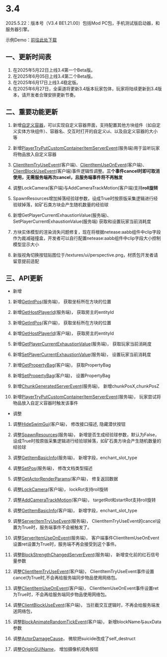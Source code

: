 # 3.4
2025.5.22：版本号（V3.4 BE1.21.00）包括Mod PC包，手机测试版启动器，和服务器引擎。

示例Demo：<a href="../../../mcguide/20-玩法开发/13-模组SDK编程/60-Demo示例.html" rel="noopenner">前往此处下载</a>

## 一、更新时间表

1. 在2025年5月22日上线3.4第一个Beta版。
2. 在2025年6月05日上线3.4第二个Beta版。
3. 在2025年6月17日上线3.4稳定版。
4. 在2025年6月27日，全渠道将更新3.4版本玩家包体，玩家将陆续更新到3.4版本，请开发者合理安排更新节奏。

## 二、重要功能更新

1. 新增<a href="../../../mcguide/20-玩法开发/15-自定义游戏内容/2-自定义方块/3-特殊方块/11-自定义容器.html" rel="noopenner">自定义容器</a>，可以实现自定义容器界面，支持配置其他方块组件（如自定义实体方块组件）、容器名、交互时打开的自定义ui、以及自定义容器的大小等

2. 新增[PlayerTryPutCustomContainerItemServerEvent](../事件/物品.md#playertryputcustomcontaineritemserverevent)(服务端)用于监听玩家将物品放入自定义容器

3. [ClientItemTryUseEvent](../事件/物品.md#clientitemtryuseevent)(客户端)、[ClientItemUseOnEvent](../事件/物品.md#clientitemuseonevent)(客户端)、[ClientBlockUseEvent](../事件/方块.md#clientblockuseevent)(客户端)事件逻辑性调整。**三个事件cancel时即可取消使用，无需服务端再次cancel，且服务端事件将不再触发**

4. 调整LockCamera(客户端)与AddCameraTrackMotion(客户端)支持**roll旋转**

5. SpawnResources增加掉落经验球参数，设成True时按原版采集逻辑进行经验球掉落，如矿石类方块会产生随机数量的经验球

6. 新增GetPlayerCurrentExhaustionValue(服务端)、SetPlayerCurrentExhaustionValue(服务端) 获取和设置玩家当前消耗度

7. 方块实体模型的渲染消失问题修复，现在将根据netease:aabb组件中clip字段作为裁减碰撞盒，开发者可以自行配置netease:aabb组件中clip字段大小控制模型显示大小

8. 新版视角切换按钮贴图位于/textures/ui/perspective.png，材质包开发者请留意提前适配




## 三、API更新

- 新增

1. 新增[GetIntPos](../接口/通用/数学.md#getintpos)(服务端)， 获取坐标所在方块的位置<!--by lrz-->

1. 新增[GetHostPlayerId](../接口/通用/工具.md#gethostplayerid)(服务端)， 获取房主的entityId<!--by lrz-->

1. 新增[GetIntPos](../接口/通用/数学.md#getintpos)(客户端)， 获取坐标所在方块的位置<!--by lrz-->

1. 新增[GetHostPlayerId](../接口/通用/工具.md#gethostplayerid)(客户端)， 获取房主的entityId<!--by lrz-->

1. 新增[GetPlayerCurrentExhaustionValue](../接口/玩家/属性.md#getplayercurrentexhaustionvalue)(服务端)， 获取玩家当前消耗度<!--by qiuyukun-->

1. 新增[SetPlayerCurrentExhaustionValue](../接口/玩家/属性.md#setplayercurrentexhaustionvalue)(服务端)， 设置玩家当前消耗度<!--by qiuyukun-->

1. 新增[GetPropertyBag](../接口/自定义UI/UI控件.md#getpropertybag)(客户端)， 获取PropertyBag<!--by qiuyukun-->

1. 新增[SetPropertyBag](../接口/自定义UI/UI控件.md#setpropertybag)(客户端)， 设置PropertyBag<!--by qiuyukun-->

1. 新增[ChunkGeneratedServerEvent](../事件/世界.md#chunkgeneratedserverevent)(服务端)， 新增chunkPosX,chunkPosZ<!--by qiuyukun-->

1. 新增[PlayerTryPutCustomContainerItemServerEvent](../事件/物品.md#playertryputcustomcontaineritemserverevent)(服务端)， 玩家尝试将物品放入自定义容器时触发该事件<!--by lidi-->

- 调整

1. 调整[HideSwimGui](../接口/原生UI.md#hideswimgui)(客户端)， 修改接口描述, 隐藏潜伏按钮<!--by jiaoshe-->

1. 调整[SpawnResources](../接口/世界/实体管理.md#spawnresources)(服务端)， 新增是否生成经验球参数，默认为False，设成True时按原版采集逻辑进行经验球掉落，如矿石类方块会产生随机数量的经验球<!--by xgb-->

1. 调整[GetItemBasicInfo](../接口/物品.md#getitembasicinfo)(服务端)， 新增字段，enchant_slot_type<!--by qiuyukun-->

1. 调整[SetPos](../接口/实体/属性.md#setpos)(服务端)， 修改文档类型描述<!--by bailei-->

1. 调整[GetActorRenderParams](../接口/实体/渲染.md#getactorrenderparams)(客户端)， 修复返回数据<!--by lrz-->

1. 调整[LockCamera](../接口/玩家/摄像机.md#lockcamera)(客户端)， lockRot支持roll旋转<!--by qiuyukun-->

1. 调整[AddCameraTrackMotion](../接口/玩家/摄像机.md#addcameratrackmotion)(客户端)， targetRot和startRot支持roll旋转<!--by qiuyukun-->

1. 调整[GetItemBasicInfo](../接口/物品.md#getitembasicinfo)(客户端)， 新增字段，enchant_slot_type<!--by qiuyukun-->

1. 调整[ServerItemTryUseEvent](../事件/物品.md#serveritemtryuseevent)(服务端)， ClientItemTryUseEvent的cancel设置为True时，服务端事件不会被触发了。<!--by bl-->

1. 调整[ServerItemUseOnEvent](../事件/物品.md#serveritemuseonevent)(服务端)， 客户端事件ClientItemUseOnEvent设置ret设置为True时，服务端不再会接受到这个事件。<!--by bl-->

1. 调整[BlockStrengthChangedServerEvent](../事件/方块.md#blockstrengthchangedserverevent)(服务端)， 新增变化前的红石信号量参数<!--by qiuyukun-->

1. 调整[ClientItemTryUseEvent](../事件/物品.md#clientitemtryuseevent)(客户端)， ClientItemTryUseEvent事件设置cancel为True时,不会再给服务端同步物品使用网络包。<!--by bl-->

1. 调整[ClientItemUseOnEvent](../事件/物品.md#clientitemuseonevent)(客户端)， ClientItemUseOnEvent事件设置ret为True时，不会再给服务端同步物品使用网络包。<!--by bl-->

1. 调整[ClientBlockUseEvent](../事件/方块.md#clientblockuseevent)(客户端)， 当拦截交互逻辑时，不再会给服务端发送网络包，<!--by bl-->

1. 调整[BlockAnimateRandomTickEvent](../事件/方块.md#blockanimaterandomtickevent)(客户端)， 新增blockName与auxData参数<!--by xgb-->

1. 调整[ActorDamageCause](../枚举值/ActorDamageCause.md)， 微软把suicide改成了self_destruct<!--by xgb-->

1. 调整[OriginGUIName](../枚举值/OriginGUIName.md)， 增加摄像机视角按钮<!--by qiuyukun-->

